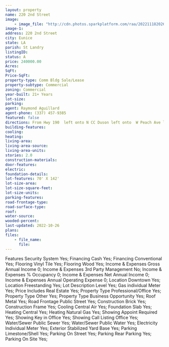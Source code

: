 ```yaml
---
layout: property
name: 220 2nd Street 
image:
    - image_file: "http://cdn.photos.sparkplatform.com/raa/20221118202623984616000000.jpg"
image-1:
address: 220 2nd Street
city: Eunice
state: LA
parish: St Landry
listingID: 
status: A
price: 240000.00
Acres: 
SqFt: 
Price-SqFt: 
property-type: Comm Bldg Sale/Lease
property-subtype: Commercial
zoning: Commercial
year-built: 21+ Years
lot-size: 
parking: 
agent: Raymond Aguillard
agent-phone: (337) 457-9385
featured: false
directions: From Hwy 190  left onto N CC Duson left onto  W Peach Ave left on N 2nd.
building-features: 
cooling: 
heating: 
living-area: 
living-area-source: 
living-area-units: 
stories: 2.0
construction-materials: 
door-features: 
electric: 
foundation-details: 
lot-features: 70' X 142'
lot-size-area: 
lot-size-square-feet: 
lot-size-units: 
parking-features: 
road-frontage-type: 
road-surface-type: 
roof: 
water-source: 
wooded-percent: 
last-updated: 2022-10-26
plans: 
files:
    - file_name:
      file:
---
```

Features	Security System	Yes;
Financing	Cash	Yes;
Financing	Conventional	Yes;
Flooring	Vinyl Tile	Yes;
Flooring	Wood	Yes;
Income & Expenses	Gross Annual Income	0;
Income & Expenses	3rd Party Management	No;
Income & Expenses	% Occupancy	0;
Income & Expenses	Net Annual Income	0;
Income & Expenses	Annual Operating Expense	0;
Location	Downtown	Yes;
Location	Freestanding	Yes;
Lot Description	Level	Yes;
Gas	individual Meter	Yes;
Price Includes	Real Estate	Yes;
Property Type	Professional/Office	Yes;
Property Type	Other	Yes;
Property Type	Business Opportunity	Yes;
Roof	Metal	Yes;
Road Frontage	Public Street	Yes;
Construction	Brick	Yes;
Construction	Frame	Yes;
Cooling	Central Air	Yes;
Foundation	Slab	Yes;
Heating	Central	Yes;
Heating	Natural Gas	Yes;
Showing	Appoint Required	Yes;
Showing	Key in Office	Yes;
Showing	Call Listing Office	Yes;
Water/Sewer	Public Sewer	Yes;
Water/Sewer	Public Water	Yes;
Electricity	Individual Meter	Yes;
Exterior	Stabilized Yard Base	Yes;
Parking	Limestone/Shell	Yes;
Parking	On Street	Yes;
Parking	Rear Parking	Yes;
Parking	On Site	Yes;

